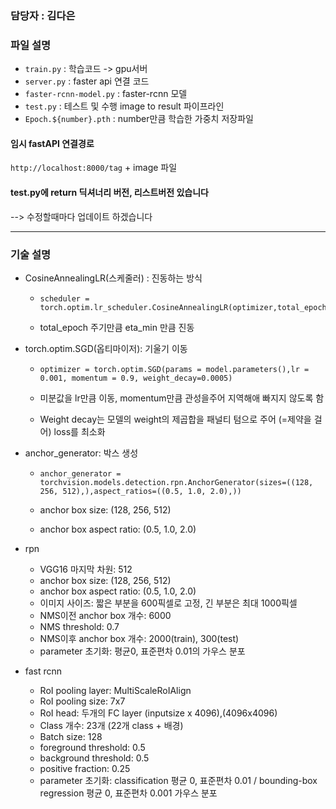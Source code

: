 ### 담당자 : 김다은



### 파일 설명

- `train.py` : 학습코드 -> gpu서버
- `server.py` : faster api 연결 코드
- `faster-rcnn-model.py` : faster-rcnn 모델
-  `test.py` : 테스트 및 수행 image to result 파이프라인
- `Epoch.${number}.pth` : number만큼 학습한 가중치 저장파일



#### 임시 fastAPI 연결경로

`http://localhost:8000/tag` + image 파일



#### test.py에 return 딕셔너리 버전, 리스트버전 있습니다

--> 수정할때마다 업데이트 하겠습니다

---

### 기술 설명

- CosineAnnealingLR(스케줄러) : 진동하는 방식

  - ```
    scheduler = torch.optim.lr_scheduler.CosineAnnealingLR(optimizer,total_epoch,eta_min=0.00001)
    ```

  - total_epoch 주기만큼 eta_min 만큼 진동

- torch.optim.SGD(옵티마이저): 기울기 이동

  - ```
    optimizer = torch.optim.SGD(params = model.parameters(),lr = 0.001, momentum = 0.9, weight_decay=0.0005)
    ```

  - 미분값을 lr만큼 이동, momentum만큼 관성을주어 지역해애 빠지지 않도록 함

  - Weight decay는 모델의 weight의 제곱합을 패널티 텀으로 주어 (=제약을 걸어) loss를 최소화

- anchor_generator: 박스 생성

  - ```
    anchor_generator = torchvision.models.detection.rpn.AnchorGenerator(sizes=((128, 256, 512),),aspect_ratios=((0.5, 1.0, 2.0),))
    ```

  - anchor box size: (128, 256, 512)

  - anchor box aspect ratio: (0.5, 1.0, 2.0)

- rpn
  - VGG16 마지막 차원: 512
  - anchor box size: (128, 256, 512)
  - anchor box aspect ratio: (0.5, 1.0, 2.0)
  - 이미지 사이즈: 짧은 부분을 600픽셀로 고정, 긴 부분은 최대 1000픽셀
  - NMS이전 anchor box 개수: 6000
  - NMS threshold: 0.7
  - NMS이후 anchor box 개수: 2000(train), 300(test)
  - parameter 초기화: 평균0, 표준편차 0.01의 가우스 분포
- fast rcnn
  - RoI pooling layer: MultiScaleRoIAlign
  - RoI pooling size: 7x7
  - RoI head: 두개의 FC layer (inputsize x 4096),(4096x4096)
  - Class 개수: 23개 (22개 class + 배경)
  - Batch size: 128
  - foreground threshold: 0.5
  - background threshold: 0.5
  - positive fraction: 0.25
  - parameter 초기화: classification 평균 0, 표준편차 0.01 / bounding-box regression 평균 0, 표준편차 0.001 가우스 분포